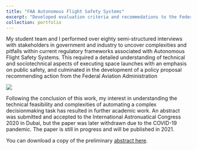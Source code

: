 ```yaml
---
title: "FAA Autonomous Flight Safety Systems"
excerpt: "Developed evaluation criteria and recommedations to the Federal Aviation Administration following detailed assesment of a disruptive emerging technology.<br/><img src='/images/logoPrint.png'>"
collection: portfolio
---
```


My student team and I performed over eighty semi-structured interviews with stakeholders in government and industry to uncover complexities and pitfalls within current regulatory frameworks associated with Autonomous Flight Safety Systems. This required a detailed understanding of technical and sociotechnical aspects of executing space launches with an emphasis on public safety, and culminated in the development of a policy proposal recommending action from the Federal Aviation Administration


[![](http://img.youtube.com/vi/IJsNBniOn5U/0.jpg)](http://www.youtube.com/watch?v=IJsNBniOn5U "Quality Assurance Standards for Commercial Flight Safety Analysis")

Following the conclusion of this work, my interest in understanding the technical feasibility and complexities of automating a complex decisionmaking task has resulted in further academic work. An abstract was submitted and accepted to the International Astronuatical Congress 2020 in Dubai, but the paper was later withdrawn due to the COVID-19 pandemic. The paper is still in progress and will be published in 2021.

You can download a copy of the preliminary [abstract here](files/IAC-20).
